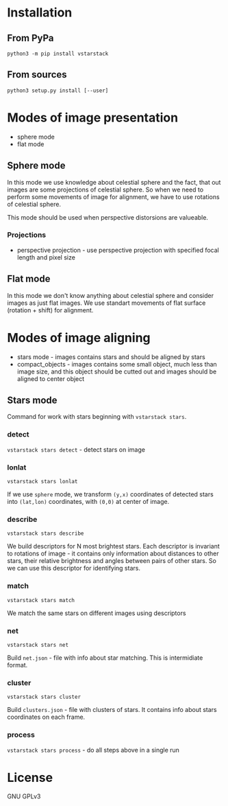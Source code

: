 # Installation

## From PyPa
```
python3 -m pip install vstarstack
```

## From sources
```
python3 setup.py install [--user]
```

# Modes of image presentation

* sphere mode
* flat mode

## Sphere mode

In this mode we use knowledge about celestial sphere and the fact, that out images are some projections of celestial sphere. So when we need to perform some movements of image for alignment, we have to use rotations of celestial sphere.

This mode should be used when perspective distorsions are valueable.

### Projections

* perspective projection - use perspective projection with specified focal length and pixel size

## Flat mode

In this mode we don't know anything about celestial sphere and consider images as just flat images. We use standart movements of flat surface (rotation + shift) for alignment.


# Modes of image aligning

* stars mode - images contains stars and should be aligned by stars
* compact_objects - images contains some small object, much less than image size, and this object
should be cutted out and images should be aligned to center object

## Stars mode

Command for work with stars beginning with `vstarstack stars`.

### detect

`vstarstack stars detect` - detect stars on image

### lonlat

`vstarstack stars lonlat`

If we use `sphere` mode, we transform `(y,x)` coordinates of detected stars into `(lat,lon)` coordinates, with `(0,0)` at center of image.

### describe

`vstarstack stars describe`

We build descriptors for N most brightest stars. Each descriptor is invariant to rotations of image - it contains only information about distances to other stars, their relative brightness and angles between pairs of other stars. So we can use this descriptor for identifying stars.

### match

`vstarstack stars match`

We match the same stars on different images using descriptors

### net

`vstarstack stars net`

Build `net.json` - file with info about star matching. This is intermidiate format.

### cluster

`vstarstack stars cluster`

Build `clusters.json` - file with clusters of stars. It contains info about stars coordinates on each frame.

### process

`vstarstack stars process` - do all steps above in a single run

# License

GNU GPLv3
